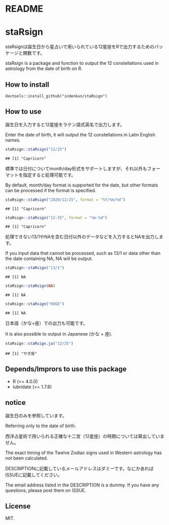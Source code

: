 README
================

# staRsign

staRsignは誕生日から星占いで用いられている12星座をRで出力するためのパッケージと関数です。

staRsign is a package and function to output the 12 constellations used
in astrology from the date of birth on R.

## How to install

    devtools::install_github("indenkun/staRsign")

## How to use

誕生日を入力すると12星座をラテン語式英名で出力します。

Enter the date of birth, it will output the 12 constellations in Latin
English names.

``` r
staRsign::staRsign("12/25")
```

    ## [1] "Capricorn"

標準では日付についてmonth/day形式をサポートしますが、それ以外もフォーマットを指定すると処理可能です。

By default, month/day format is supported for the date, but other
formats can be processed if the format is specified.

``` r
staRsign::staRsign("2020/12/25", format = "%Y/%m/%d")
```

    ## [1] "Capricorn"

``` r
staRsign::staRsign("12-25", format = "%m-%d")
```

    ## [1] "Capricorn"

処理できない13/1やNAを含む日付以外のデータなどを入力するとNAを出力します。

If you input data that cannot be processed, such as 13/1 or data other
than the date containing NA, NA will be output.

``` r
staRsign::staRsign("13/1")
```

    ## [1] NA

``` r
staRsign::staRsign(NA)
```

    ## [1] NA

``` r
staRsign::staRsign("HOGE")
```

    ## [1] NA

日本語（かな+座）での出力も可能です。

It is also possible to output in Japanese (かな + 座).

``` r
staRsign::staRsign.ja("12/25")
```

    ## [1] "やぎ座"

## Depends/Imprors to use this package

  - R (\>= 4.0.0)
  - lubridate (\>= 1.7.8)

## notice

誕生日のみを参照しています。

Referring only to the date of birth.

西洋占星術で用いられる正確な十二宮（12星座）の時期については算出していません。

The exact timing of the Twelve Zodiac signs used in Western astrology
has not been calculated.

DESCRIPTIONに記載しているメールアドレスはダミーです。なにかあればISSUEに記載してください。

The email address listed in the DESCRIPTION is a dummy. If you have any
questions, please post them on ISSUE.

## License

MIT.
